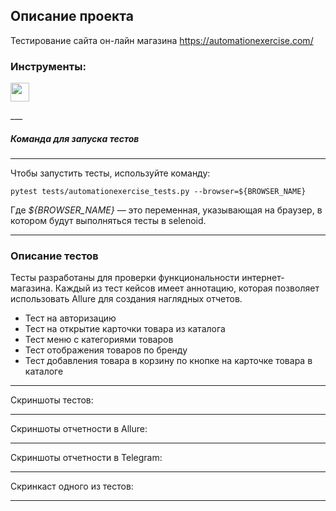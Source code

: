 ## Описание проекта
Тестирование сайта он-лайн магазина https://automationexercise.com/

### Инструменты:

<p align="left">
<img align="center" src="" height="30" width="30">
</p>
___

##### Команда для запуска тестов
___
Чтобы запустить тесты, используйте команду:
```
pytest tests/automationexercise_tests.py --browser=${BROWSER_NAME}
```
Где _${BROWSER_NAME}_ — это переменная, указывающая на браузер, в котором будут выполняться тесты в selenoid.
___

### Описание тестов

Тесты разработаны для проверки функциональности интернет-магазина. 
Каждый из тест кейсов имеет аннотацию, которая позволяет использовать Allure для создания наглядных отчетов.
- Тест на авторизацию
- Тест на открытие карточки товара из каталога
- Тест меню с категориями товаров
- Тест отображения товаров по бренду
- Тест добавления товара в корзину по кнопке на карточке товара в каталоге
___
Скриншоты тестов:

___
Скриншоты отчетности в Allure:

___
Скриншоты отчетности в Telegram:

___
Скринкаст одного из тестов:

___